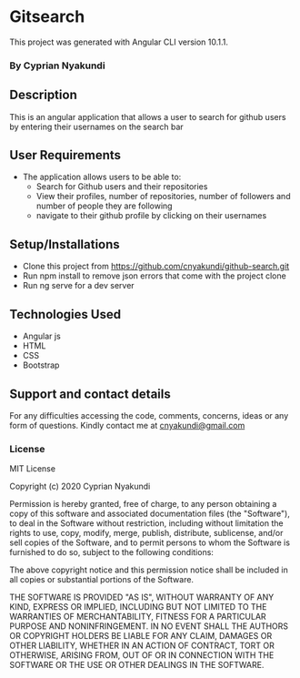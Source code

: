 # Gitsearch

This project was generated with Angular CLI version 10.1.1.

### By Cyprian Nyakundi

## Description

This is an angular application that allows a user to search for github users by entering their usernames on the search bar

## User Requirements

* The application allows users to be able to:
    - Search for Github users and their repositories
    - View their profiles, number of repositories, number of followers and number of people they are following
    - navigate to their github profile by clicking on their usernames

## Setup/Installations

* Clone this project from https://github.com/cnyakundi/github-search.git
* Run npm install to remove json errors that come with the project clone
* Run ng serve for a dev server

## Technologies Used 

* Angular js
* HTML
* CSS
* Bootstrap

## Support and contact details

For any difficulties accessing the code, comments, concerns, ideas or any form of questions. Kindly contact me at cnyakundi@gmail.com

### License

MIT License

Copyright (c) 2020 Cyprian Nyakundi

Permission is hereby granted, free of charge, to any person obtaining a copy of this software and associated documentation files (the "Software"), to deal in the Software without restriction, including without limitation the rights to use, copy, modify, merge, publish, distribute, sublicense, and/or sell copies of the Software, and to permit persons to whom the Software is furnished to do so, subject to the following conditions:

The above copyright notice and this permission notice shall be included in all copies or substantial portions of the Software.

THE SOFTWARE IS PROVIDED "AS IS", WITHOUT WARRANTY OF ANY KIND, EXPRESS OR IMPLIED, INCLUDING BUT NOT LIMITED TO THE WARRANTIES OF MERCHANTABILITY, FITNESS FOR A PARTICULAR PURPOSE AND NONINFRINGEMENT. IN NO EVENT SHALL THE AUTHORS OR COPYRIGHT HOLDERS BE LIABLE FOR ANY CLAIM, DAMAGES OR OTHER LIABILITY, WHETHER IN AN ACTION OF CONTRACT, TORT OR OTHERWISE, ARISING FROM, OUT OF OR IN CONNECTION WITH THE SOFTWARE OR THE USE OR OTHER DEALINGS IN THE SOFTWARE.

